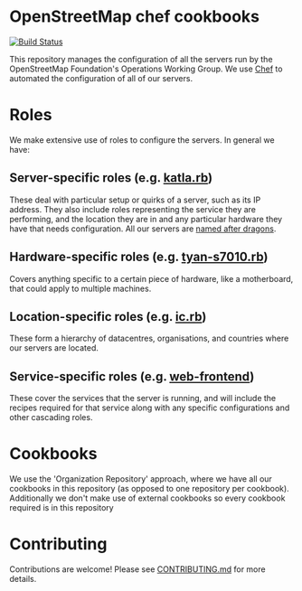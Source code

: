 # OpenStreetMap chef cookbooks

[![Build Status](https://travis-ci.org/openstreetmap/chef.svg?branch=master)](https://travis-ci.org/openstreetmap/chef)

This repository manages the configuration of all the servers run by the
OpenStreetMap Foundation's Operations Working Group. We use
[Chef](https://www.chef.io/) to automated the configuration of all of our
servers.

# Roles

We make extensive use of roles to configure the servers. In general we have:

## Server-specific roles (e.g. [katla.rb](roles/katla.rb))

These deal with particular setup or quirks of a server, such as its IP address. They also include roles representing the service they are performing, and the location they are in and any particular hardware they have that needs configuration.
All our servers are [named after dragons](http://wiki.openstreetmap.org/wiki/Servers/Name_Ideas).

## Hardware-specific roles (e.g. [tyan-s7010.rb](roles/tyan-s7010.rb))

Covers anything specific to a certain piece of hardware, like a motherboard, that could apply to multiple machines.

## Location-specific roles (e.g. [ic.rb](roles/ic.rb))

These form a hierarchy of datacentres, organisations, and countries where our servers are located.

## Service-specific roles (e.g. [web-frontend](roles/web-frontend.rb))

These cover the services that the server is running, and will include the recipes required for that service along with any specific configurations and other cascading roles.

# Cookbooks

We use the 'Organization Repository' approach, where we have all our cookbooks in this repository (as opposed to one repository per cookbook). Additionally we don't make use of external cookbooks so every cookbook required is in this repository

# Contributing

Contributions are welcome! Please see [CONTRIBUTING.md](CONTRIBUTING.md) for more details.
